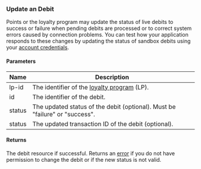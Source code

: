 ### Update an Debit

Points or the loyalty program may update the status of live debits to success or failure when pending debits are processed or to correct system errors caused by connection problems. You can test how your application responds to these changes by updating the status of sandbox debits using your [account credentials](#account-credentials).

#### Parameters

<table>
    <thead>
        <tr>
            <th>Name</th>
            <th>Description</th>
        </tr>
    </thead>
    <tbody>
        <tr>
            <td>lp-id</td>
            <td>The identifier of the <a href=#loyalty-programs>loyalty program</a> (LP).</td>
        </tr>
        <tr>
            <td>id</td>
            <td>The identifier of the debit.</td>
        </tr>
        <tr>
            <td>status</td>
            <td>The updated status of the debit (optional). Must be "failure" or "success".</td>
        </tr>
        <tr>
            <td>status</td>
            <td>The updated transaction ID of the debit (optional).</td>
        </tr>
    </tbody>
</table>

#### Returns

The debit resource if successful. Returns an [error](./?doc=reference-manual#errors) if you do not have permission to change the debit or if the new status is not valid.












